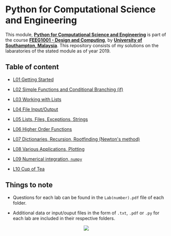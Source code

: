 # Python for Computational Science and Engineering

This module, **[Python for Computational Science and Engineering](http://www.southampton.ac.uk/~feeg1001/)** is part of the course **[FEEG1001 - Design and Computing](https://www.southampton.ac.uk/courses/modules/feeg1001.page)**, by **[University of Southampton, Malaysia](https://www.southampton.ac.uk/my/index.page)**. This repository consists of my solutions on the labaratories of the stated module as of year 2019.

## Table of content
- [L01 Getting Started](./L01)

- [L02 Simple Functions and Conditional Branching (if)](./L02)

- [L03 Working with Lists](./L03)

- [L04 File Input/Output](./L04)

- [L05 Lists, Files, Exceptions, Strings](./L05)

- [L06 Higher Order Functions](./L06)

- [L07 Dictionaries, Recursion, Rootfinding (Newton's method)](./L07)

- [L08 Various Applications, Plotting](./L08)

- [L09 Numerical integration, `numpy`](./L09)

- [L10 Cup of Tea](./L10)

## Things to note
- Questions for each lab can be found in the `Lab(number).pdf` file of each folder.

- Additional data or input/ouput files in the form of `.txt`, `.pdf` or `.py` for each lab are included in their respective folders.

<p align="center">
  <img src="http://www.stephanmiller.com/images/category/python.jpg">
</p>
